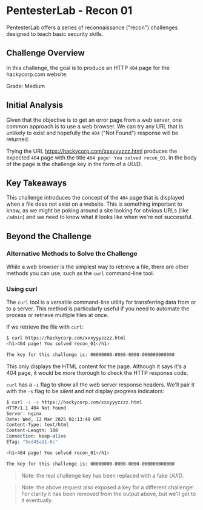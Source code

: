 # PentesterLab - Recon 01

PentesterLab offers a series of reconnaissance ("recon") challenges designed to
teach basic security skills.

## Challenge Overview

In this challenge, the goal is to produce an HTTP `404` page for the
hackycorp.com website.

Grade: Medium

## Initial Analysis

Given that the objective is to get an error page from a web server, one common
approach is to use a web browser. We can try any URL that is unlikely to exist
and hopefully the `404` ("Not Found") response will be returned.

Trying the URL https://hackycorp.com/xxxyyyzzz.html produces the expected `404`
page with the title `404 page! You solved recon_01`. In the body of the page is
the challenge key in the form of a _UUID_.

## Key Takeaways

This challenge introduces the concept of the `404` page that is displayed when
a file does not exist on a website. This is something important to know, as we
might be poking around a site looking for obvious URLs (like `/admin`) and we
need to know what it looks like when we're not successful.

## Beyond the Challenge

### Alternative Methods to Solve the Challenge

While a web browser is the simplest way to retrieve a file, there are other
methods you can use, such as the `curl` command-line tool.

### Using curl

The `curl` tool is a versatile command-line utility for transferring data from
or to a server. This method is particularly useful if you need to automate the
process or retrieve multiple files at once.

If we retrieve the file with `curl`:

```sh
$ curl https://hackycorp.com/xxxyyyzzzz.html
<h1>404 page! You solved recon_01</h1>

The key for this challenge is: 00000000-0000-0000-000000000000
```

This only displays the HTML content for the page. Although it says it's a 404
page, it would be more thorough to check the HTTP response code.

`curl` has a `-i` flag to show all the web server response headers. We'll pair
it with the `-s` flag to be _silent_ and not display progress indicators:

```sh
$ curl -i -s https://hackycorp.com/xxxyyyzzzz.html
HTTP/1.1 404 Not Found
Server: nginx
Date: Wed, 12 Mar 2025 02:13:49 GMT
Content-Type: text/html
Content-Length: 108
Connection: keep-alive
ETag: "5ed45a11-6c"

<h1>404 page! You solved recon_01</h1>

The key for this challenge is: 00000000-0000-0000-000000000000
```

> Note: the real challenge key has been replaced with a fake _UUID_.

> Note: the above request also exposed a key for a different challenge! For
> clarity it has been removed from the output above, but we'll get to it
> eventually.
